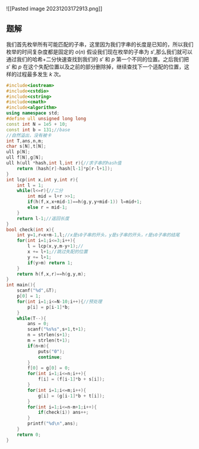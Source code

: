 ![[Pasted image 20231203172913.png]]
## 题解
我们首先枚举所有可能匹配的子串，这里因为我们字串的长度是已知的，所以我们枚举的时间复杂度都是固定的 $o(n)$ 假设我们现在枚举的子串为 $s'$,那么我们就可以通过我们的哈希+二分快速查找到我们的 $s'$ 和 $p$ 第一个不同的位置。之后我们把 $s'$ 和 $p$ 在这个失配位置以及之前的部分删除掉，继续查找下一个适配的位置，这样的过程最多发生 $k$ 次。


```cpp
#include<iostream>
#include<cstdio>
#include<cstring>
#include<cmath>
#include<algorithm>
using namespace std;
#define ull unsigned long long 
const int N = 1e5 + 10;
const int b = 131;//base
//自然溢出，没有被卡
int T,ans,n,m;
char s[N],t[N];
ull p[N];
ull f[N],g[N];
ull h(ull *hash,int l,int r){//求子串的hash值
	return (hash[r]-hash[l-1]*p[r-l+1]);
}
int lcp(int x,int y,int r){
	int l = 1;
	while(l<=r){//二分
		int mid = l+r >>1;
		if(h(f,x,x+mid-1)==h(g,y,y+mid-1)) l=mid+1;
		else r = mid-1;
	}
	return l-1;//返回长度
}
bool check(int x){
	int y=1,r=x+m-1,l;//x是s0子串的开头，y是s子串的开头，r是s0子串的结尾
	for(int i=1;i<=3;i++){
		l = lcp(x,y,m-y+1);//
		x += l+1;//跳过失配的位置
		y += l+1;
		if(y>m) return 1;
	}
	return h(f,x,r)==h(g,y,m);
}
int main(){
	scanf("%d",&T);
	p[0] = 1;
	for(int i=1;i<=N-10;i++){//预处理
		p[i] = p[i-1]*b;
	}
	while(T--){
		ans = 0;
		scanf("%s%s",s+1,t+1);
		n = strlen(s+1);
		m = strlen(t+1);
		if(n<m){
			puts("0");
			continue;
		}
		f[0] = g[0] = 0;
		for(int i=1;i<=n;i++){
			f[i] = (f[i-1]*b + s[i]);
		}
		for(int i=1;i<=m;i++){
			g[i] = (g[i-1]*b + t[i]);
		}
		for(int i=1;i<=n-m+1;i++){
			if(check(i)) ans++;
		}
		printf("%d\n",ans);
	}
	return 0;
}

```